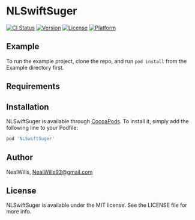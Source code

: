 # NLSwiftSuger

[![CI Status](https://img.shields.io/travis/NealWills/NLSwiftSuger.svg?style=flat)](https://travis-ci.org/NealWills/NLSwiftSuger)
[![Version](https://img.shields.io/cocoapods/v/NLSwiftSuger.svg?style=flat)](https://cocoapods.org/pods/NLSwiftSuger)
[![License](https://img.shields.io/cocoapods/l/NLSwiftSuger.svg?style=flat)](https://cocoapods.org/pods/NLSwiftSuger)
[![Platform](https://img.shields.io/cocoapods/p/NLSwiftSuger.svg?style=flat)](https://cocoapods.org/pods/NLSwiftSuger)

## Example

To run the example project, clone the repo, and run `pod install` from the Example directory first.

## Requirements

## Installation

NLSwiftSuger is available through [CocoaPods](https://cocoapods.org). To install
it, simply add the following line to your Podfile:

```ruby
pod 'NLSwiftSuger'
```

## Author

NealWills, NealWills93@gmail.com

## License

NLSwiftSuger is available under the MIT license. See the LICENSE file for more info.
